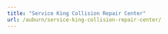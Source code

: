 ```yaml
---
title: "Service King Collision Repair Center"
url: /auburn/service-king-collision-repair-center/
---
```

